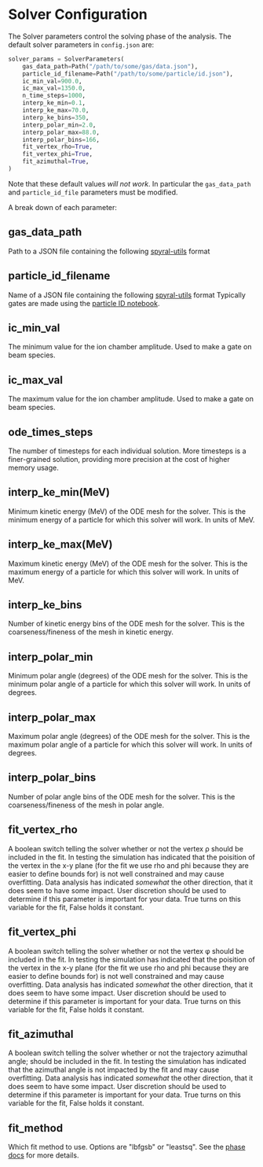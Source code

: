 # Solver Configuration

The Solver parameters control the solving phase of the analysis. The default solver parameters in `config.json` are:

```python
solver_params = SolverParameters(
    gas_data_path=Path("/path/to/some/gas/data.json"),
    particle_id_filename=Path("/path/to/some/particle/id.json"),
    ic_min_val=900.0,
    ic_max_val=1350.0,
    n_time_steps=1000,
    interp_ke_min=0.1,
    interp_ke_max=70.0,
    interp_ke_bins=350,
    interp_polar_min=2.0,
    interp_polar_max=88.0,
    interp_polar_bins=166,
    fit_vertex_rho=True,
    fit_vertex_phi=True,
    fit_azimuthal=True,
)
```

Note that these default values *will not work*. In particular the `gas_data_path` and `particle_id_file` parameters must be modified.

A break down of each parameter:

## gas_data_path

Path to a JSON file containing the following [spyral-utils](https://attpc.github.io/spyral-utils) format

## particle_id_filename

Name of a JSON file containing the following [spyral-utils](https://attpc.github.io/spyral-utils) format
Typically gates are made using the [particle ID notebook](https://github.com/ATTPC/spyral_notebooks).

## ic_min_val

The minimum value for the ion chamber amplitude. Used to make a gate on beam species.

## ic_max_val

The maximum value for the ion chamber amplitude. Used to make a gate on beam species.

## ode_times_steps

The number of timesteps for each individual solution. More timesteps is a finer-grained solution, providing more precision at the cost of higher memory
usage.

## interp_ke_min(MeV)

Minimum kinetic energy (MeV) of the ODE mesh for the solver. This is the minimum energy of a particle for which this solver will work. In units of
MeV.

## interp_ke_max(MeV)

Maximum kinetic energy (MeV) of the ODE mesh for the solver. This is the maximum energy of a particle for which this solver will work. In units of MeV.

## interp_ke_bins

Number of kinetic energy bins of the ODE mesh for the solver. This is the coarseness/fineness of the mesh in kinetic energy.

## interp_polar_min

Minimum polar angle (degrees) of the ODE mesh for the solver. This is the minimum polar angle of a particle for which this solver will work. In units
of degrees.

## interp_polar_max

Maximum polar angle (degrees) of the ODE mesh for the solver. This is the maximum polar angle of a particle for which this solver will work. In units
of degrees.

## interp_polar_bins

Number of polar angle bins of the ODE mesh for the solver. This is the coarseness/fineness of the mesh in polar angle.

## fit_vertex_rho

A boolean switch telling the solver whether or not the vertex &rho; should be included in the fit. In testing the simulation has indicated that the
poisition of the vertex in the x-y plane (for the fit we use rho and phi because they are easier to define bounds for) is not well constrained and may
cause overfitting. Data analysis has indicated *somewhat* the other direction, that it does seem to have some impact. User discretion should be used to
determine if this parameter is important for your data. True turns on this variable for the fit, False holds it constant.

## fit_vertex_phi

A boolean switch telling the solver whether or not the vertex &phi; should be included in the fit. In testing the simulation has indicated that the
poisition of the vertex in the x-y plane (for the fit we use rho and phi because they are easier to define bounds for) is not well constrained and may
cause overfitting. Data analysis has indicated *somewhat* the other direction, that it does seem to have some impact. User discretion should be used
to determine if this parameter is important for your data. True turns on this variable for the fit, False holds it constant.

## fit_azimuthal

A boolean switch telling the solver whether or not the trajectory azimuthal angle; should be included in the fit. In testing the simulation has
indicated that the azimuthal angle is not impacted by the fit and may cause overfitting. Data analysis has indicated *somewhat* the other direction,
that it does seem to have some impact. User discretion should be used to determine if this parameter is important for your data. True turns on this
variable for the fit, False holds it constant.

## fit_method

Which fit method to use. Options are "lbfgsb" or "leastsq". See the [phase docs](../phases/solve.md) for more details.

